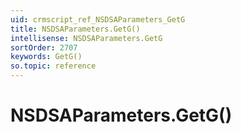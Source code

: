 ```yaml
---
uid: crmscript_ref_NSDSAParameters_GetG
title: NSDSAParameters.GetG()
intellisense: NSDSAParameters.GetG
sortOrder: 2707
keywords: GetG()
so.topic: reference
---
```


# NSDSAParameters.GetG()

